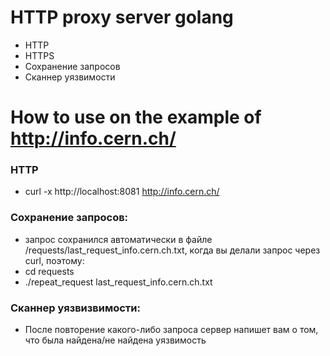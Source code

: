 # HTTP proxy server golang
- HTTP
- HTTPS 
- Сохранение запросов
- Сканнер уязвимости

# How to use on the example of http://info.cern.ch/

### HTTP
- curl -x http://localhost:8081 http://info.cern.ch/

### Сохранение запросов:
 - запрос сохранился автоматически в файле /requests/last_request_info.cern.ch.txt, когда вы делали запрос через curl, поэтому:
 - cd requests
 - ./repeat_request last_request_info.cern.ch.txt
 
### Сканнер уязвизвимости:
- После повторение какого-либо запроса сервер напишет вам о том, что была найдена/не найдена уязвимость
